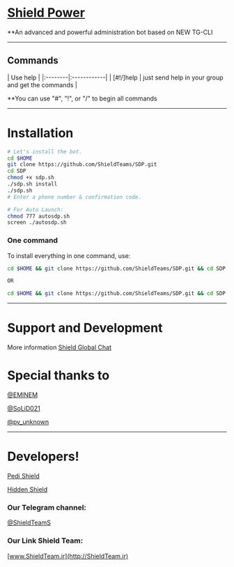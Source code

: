 # [Shield Power](https://telegram.me/Xx_ShielD_PoweR_xX)

**An advanced and powerful administration bot based on NEW TG-CLI


* * *

## Commands

| Use help |
|:--------|:------------|
| [#!/]help | just send help in your group and get the commands |

**You can use "#", "!", or "/" to begin all commands

* * *

# Installation

```sh
# Let's install the bot.
cd $HOME
git clone https://github.com/ShieldTeams/SDP.git
cd SDP
chmod +x sdp.sh
./sdp.sh install
./sdp.sh 
# Enter a phone number & confirmation code.

# For Auto Launch:
chmod 777 autosdp.sh
screen ./autosdp.sh
```
### One command
To install everything in one command, use:
```sh
cd $HOME && git clone https://github.com/ShieldTeams/SDP.git && cd SDP && chmod +x sdp.sh && ./sdp.sh install && ./sdp.sh

OR

cd $HOME && git clone https://github.com/ShieldTeams/SDP.git && cd SDP && chmod +x sdp.sh && ./sdp.sh install && chmod 777 autosdp.sh && screen ./autosdp.sh
```

* * *

# Support and Development

More information [Shield Global Chat](https://t.me/joinchat/AAAAAEKRtuWF22uMOmflyQ)

# Special thanks to

[@EMlNEM](https://telegram.me/EMlNEM)

[@SoLiD021](https://telegram.me/SoLiD021)

[@pv_unknown](https://telegram.me/pv_unknown)

* * *

# Developers!

[Pedi Shield]([Telegram](https://telegram.me/Xx_KinG_SuPeR_AdMiN_SHIELD_xX))

[Hidden Shield]([Telegram](https://telegram.me/Xx_PesareShield_shah2Arvah_xX))


### Our Telegram channel:

[@ShieldTeamS](https://telegram.me/ShieldTeamS)


### Our Link Shield Team:

[www.ShieldTeam.ir](http://‌ShieldTeam.ir)
